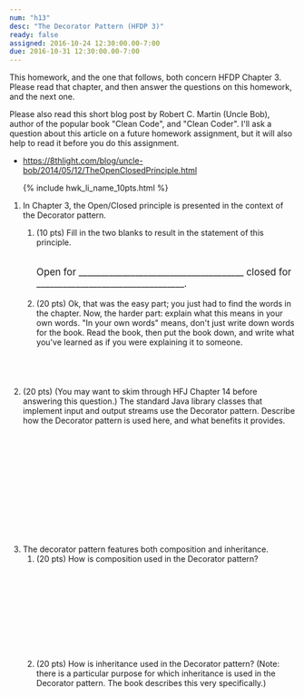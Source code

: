 ```yaml
---
num: "h13"
desc: "The Decorator Pattern (HFDP 3)"
ready: false
assigned: 2016-10-24 12:30:00.00-7:00
due: 2016-10-31 12:30:00.00-7:00
---
```


This homework, and the one that follows, both concern <span data-hfdp="3">HFDP Chapter 3</span>.
Please read that chapter, and then answer the questions on this homework, and the next one.

Please also read this short blog post by Robert C. Martin (Uncle Bob), author of the popular book "Clean Code", and "Clean Coder".  I'll ask a question about this article on a future homework assignment, but it will also help to read it before you do this assignment.

* <https://8thlight.com/blog/uncle-bob/2014/05/12/TheOpenClosedPrinciple.html>


<ol>

{% include hwk_li_name_10pts.html %}

<li style="margin-bottom:5em;">

In Chapter 3, the Open/Closed principle is presented in the context of
the Decorator pattern.  
<ol>
<li> (10 pts) Fill in the two blanks to result in the
statement of this principle.

<p style="margin-top:2em; font-size: 120%;">
Open for ______________________________________  closed for __________________________________.
</p>
</li>

<li style="margin-bottom:2em;">(20 pts) Ok, that was the easy part; you just had to find the words in the chapter.  Now, the harder part: explain what this means in your own words.  "In your own words" means, don't just write down words for the book.   Read the book, then put the book down, and write what you've learned as if you were explaining it to someone.

</li>
</ol>
<div class="pagebreak"></div>
</li>

<li style="margin-bottom:15em;"> (20 pts) (You may want to skim through HFJ Chapter 14 before answering this question.) The standard Java library classes that
implement input and output streams use the Decorator pattern.  Describe how the Decorator pattern is used here, and what benefits it provides. 
</li>



<li style="margin-bottom:1em;"> The decorator pattern features both
composition and inheritance. 

<ol>
<li style="margin-bottom:12em;"> (20 pts) How is composition used in the Decorator pattern?

</li>

<li style="margin-bottom:12em;"> (20 pts) How is inheritance used in
the Decorator pattern?  (Note: there is a particular purpose for which
inheritance is used in the Decorator pattern.   The book describes this very specifically.)
</li>

</ol>

</li>




</ol>

<div style="display:none">
http://UCSB-CS56-F16.github.io/hwk/h13
</div>




